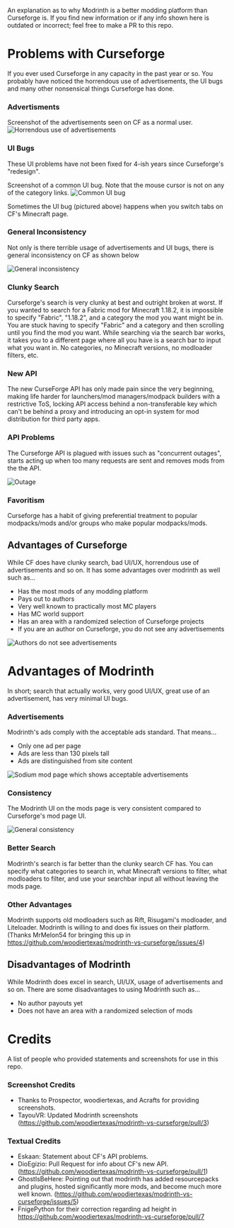 An explanation as to why Modrinth is a better modding platform than Curseforge is. If you find new information or if any info shown here is outdated or incorrect; feel free to make a PR to this repo.

# Problems with Curseforge
If you ever used Curseforge in any capacity in the past year or so. You probably have noticed the horrendous use of advertisements, the UI bugs and many other nonsensical things Curseforge has done. 

### Advertisments
Screenshot of the advertisements seen on CF as a normal user.
![Horrendous use of advertisements](https://user-images.githubusercontent.com/17211100/163896839-b325df01-a335-491f-a9eb-e81b98d9fb5a.png)

### UI Bugs
These UI problems have not been fixed for 4-ish years since Curseforge's "redesign".

Screenshot of a common UI bug. Note that the mouse cursor is not on any of the category links.
![Common UI bug](https://user-images.githubusercontent.com/17211100/163896872-ea1e08f0-d216-47df-8e57-4161295071c8.png)

Sometimes the UI bug (pictured above) happens when you switch tabs on CF's Minecraft page.

### General Inconsistency
Not only is there terrible usage of advertisements and UI bugs, there is general inconsistency on CF as shown below

![General inconsistency](https://user-images.githubusercontent.com/17211100/163896889-39763e70-ba75-4efd-b7e6-cd5855b63926.png)

### Clunky Search
Curseforge's search is very clunky at best and outright broken at worst. If you wanted to search for a Fabric mod for Minecraft 1.18.2, it is impossible to specify "Fabric", "1.18.2", and a category the mod you want might be in. You are stuck having to specify "Fabric" and a category and then scrolling until you find the mod you want. While searching via the search bar works, it takes you to a different page where all you have is a search bar to input what you want in. No categories, no Minecraft versions, no modloader filters, etc.

### New API
The new CurseForge API has only made pain since the very beginning, making life harder for launchers/mod managers/modpack builders with a restrictive ToS, locking API access behind a non-transferable key which can't be behind a proxy and introducing an opt-in system for mod distribution for third party apps.

### API Problems
The Curseforge API is plagued with issues such as "concurrent outages", starts acting up when too many requests are sent and removes mods from the the API.

![Outage](https://user-images.githubusercontent.com/17211100/163896672-36d28e3d-e01d-4c7d-ae04-58907bb24a35.jpg)

### Favoritism
Curseforge has a habit of giving preferential treatment to popular modpacks/mods and/or groups who make popular modpacks/mods.

## Advantages of Curseforge
While CF does have clunky search, bad UI/UX, horrendous use of advertisements and so on. It has some advantages over modrinth as well such as...
 - Has the most mods of any modding platform
 - Pays out to authors
 - Very well known to practically most MC players
 - Has MC world support
 - Has an area with a randomized selection of Curseforge projects
 - If you are an author on Curseforge, you do not see any advertisements

![Authors do not see advertisements](https://user-images.githubusercontent.com/17211100/163896862-799fcc50-08b2-488c-9e10-9491a933a947.png)

# Advantages of Modrinth
In short; search that actually works, very good UI/UX, great use of an advertisement, has very minimal UI bugs.

### Advertisements
Modrinth's ads comply with the acceptable ads standard. That means...
 - Only one ad per page
 - Ads are less than 130 pixels tall
 - Ads are distinguished from site content

![Sodium mod page which shows acceptable advertisements](https://user-images.githubusercontent.com/11874211/190928357-0442947a-2f89-466c-8fbe-9a64d76922ec.png)

### Consistency
The Modrinth UI on the mods page is very consistent compared to Curseforge's mod page UI.

![General consistency](https://user-images.githubusercontent.com/11874211/190928597-5236eec9-14f0-4fd2-b9fd-ef0ec62172e5.png)

### Better Search
Modrinth's search is far better than the clunky search CF has. You can specify what categories to search in, what Minecraft versions to filter, what modloaders to filter, and use your searchbar input all without leaving the mods page.

### Other Advantages
Modrinth supports old modloaders such as Rift, Risugami's modloader, and Liteloader.
Modrinth is willing to and does fix issues on their platform. (Thanks MrMelon54 for bringing this up in https://github.com/woodiertexas/modrinth-vs-curseforge/issues/4)

## Disadvantages of Modrinth
While Modrinth does excel in search, UI/UX, usage of advertisements and so on. There are some disadvantages to using Modrinth such as...
 - No author payouts yet
 - Does not have an area with a randomized selection of mods

# Credits
A list of people who provided statements and screenshots for use in this repo.

### Screenshot Credits
- Thanks to Prospector, woodiertexas, and Acrafts for providing screenshots.
- TayouVR: Updated Modrinth screenshots (https://github.com/woodiertexas/modrinth-vs-curseforge/pull/3)

### Textual Credits
- Eskaan: Statement about CF's API problems.
- DioEgizio: Pull Request for info about CF's new API. (https://github.com/woodiertexas/modrinth-vs-curseforge/pull/1)
- GhostIsBeHere: Pointing out that modrinth has added resourcepacks and plugins, hosted significantly more mods, and become much more well known. (https://github.com/woodiertexas/modrinth-vs-curseforge/issues/5)
- FnigePython for their correction regarding ad height in https://github.com/woodiertexas/modrinth-vs-curseforge/pull/7
